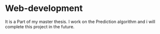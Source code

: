 # Web-development
It is a Part of my master thesis. I work on the Prediction algorithm and i will complete this project in the future. 

